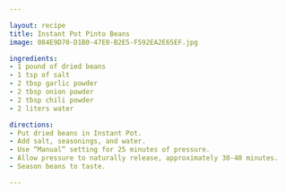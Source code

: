 ```yaml
---

layout: recipe
title: Instant Pot Pinto Beans
image: 084E9D70-D1B0-47E0-B2E5-F592EA2E65EF.jpg

ingredients:
- 1 pound of dried beans
- 1 tsp of salt
- 2 tbsp garlic powder
- 2 tbsp onion powder
- 2 tbsp chili powder
- 2 liters water

directions:
- Put dried beans in Instant Pot.
- Add salt, seasonings, and water.
- Use “Manual” setting for 25 minutes of pressure.
- Allow pressure to naturally release, approximately 30-40 minutes.
- Season beans to taste.

---
```

